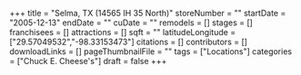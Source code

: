 +++
title = "Selma, TX (14565 IH 35 North)"
storeNumber = ""
startDate = "2005-12-13"
endDate = ""
cuDate = ""
remodels = []
stages = []
franchisees = []
attractions = []
sqft = ""
latitudeLongitude = ["29.57049532","-98.33153473"]
citations = []
contributors = []
downloadLinks = []
pageThumbnailFile = ""
tags = ["Locations"]
categories = ["Chuck E. Cheese's"]
draft = false
+++
